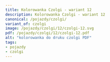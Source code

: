 ```yaml
---
title: Kolorowanka Czolgi - wariant 12
description: Kolorowanka Czolgi - wariant 12
canonical: /pojazdy/czolgi/
variant_of: czolgi
image: /pojazdy/czolgi/12/czolgi-12.svg
pdf: /pojazdy/czolgi/12/czolgi-12.pdf
alt: "kolorowanka do druku czolgi PDF"
tags:
- pojazdy
- czolgi
---
```

